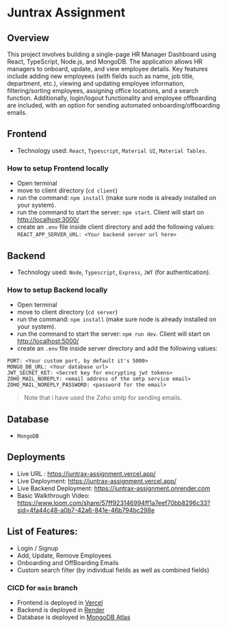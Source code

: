 # Juntrax Assignment

## Overview
This project involves building a single-page HR Manager Dashboard using React, TypeScript, Node.js, and MongoDB. The application allows HR managers to onboard, update, and view employee details. Key features include adding new employees (with fields such as name, job title, department, etc.), viewing and updating employee information, filtering/sorting employees, assigning office locations, and a search function. Additionally, login/logout functionality and employee offboarding are included, with an option for sending automated onboarding/offboarding emails.

## Frontend

-   Technology used: `React`, `Typescript`, `Material UI`, `Material Tables`.

### How to setup Frontend locally

-   Open terminal
-   move to client directory (`cd client`)
-   run the command: `npm install` (make sure node is already installed on your system).
-   run the command to start the server: `npm start`. Client will start on [http://localhost:3000/](http://localhost:3000/)
-   create an `.env` file inside client directory and add the following values:
    `REACT_APP_SERVER_URL: <Your backend server url here>`

## Backend

-   Technology used: `Node`, `Typescript`, `Express`, `JWT` (for authentication).

### How to setup Backend locally

-   Open terminal
-   move to client directory (`cd server`)
-   run the command: `npm install` (make sure node is already installed on your system).
-   run the command to start the server: `npm run dev`. Client will start on [http://localhost:5000/](http://localhost:5000/)
-   create an `.env` file inside server directory and add the following values:

```
PORT: <Your custom port, by default it's 5000>
MONGO_DB_URL: <Your database url>
JWT_SECRET_KET: <Secret key for encrypting jwt tokens>
ZOHO_MAIL_NOREPLY: <email address of the smtp service email>
ZOHO_MAIL_NOREPLY_PASSWORD: <password for the email>
```

> Note that i have used the Zoho smtp for sending emails.

## Database

-   `MongoDB`

## Deployments

-   Live URL : https://juntrax-assignment.vercel.app/
-   Live Deployment: https://juntrax-assignment.vercel.app/
-   Live Backend Deployment: https://juntrax-assignment.onrender.com
-   Basic Walkthrough Video: https://www.loom.com/share/57ff923146994ff1a7eef70bb8296c33?sid=4fa44c48-a0b7-42a6-841e-46b794bc298e

## List of Features:

-   Login / Signup
-   Add, Update, Remove Employees
-   Onboarding and OffBoarding Emails
-   Custom search filter (by individual fields as well as combined fields)

### CICD for `main` branch

-   Frontend is deployed in [Vercel](https://vercel.com/)
-   Backend is deployed in [Render](https://render.com/)
-   Database is deployed in [MongoDB Atlas](https://www.mongodb.com/atlas/database)
